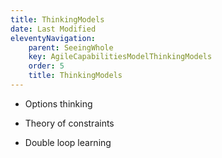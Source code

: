 ```yaml
---
title: ThinkingModels
date: Last Modified
eleventyNavigation:
    parent: SeeingWhole
    key: AgileCapabilitiesModelThinkingModels
    order: 5
    title: ThinkingModels
---
```


* Options thinking

* Theory of constraints

* Double loop learning
